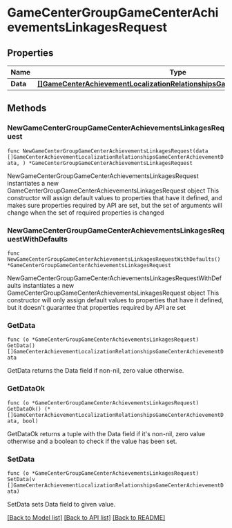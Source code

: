 # GameCenterGroupGameCenterAchievementsLinkagesRequest

## Properties

Name | Type | Description | Notes
------------ | ------------- | ------------- | -------------
**Data** | [**[]GameCenterAchievementLocalizationRelationshipsGameCenterAchievementData**](GameCenterAchievementLocalizationRelationshipsGameCenterAchievementData.md) |  | 

## Methods

### NewGameCenterGroupGameCenterAchievementsLinkagesRequest

`func NewGameCenterGroupGameCenterAchievementsLinkagesRequest(data []GameCenterAchievementLocalizationRelationshipsGameCenterAchievementData, ) *GameCenterGroupGameCenterAchievementsLinkagesRequest`

NewGameCenterGroupGameCenterAchievementsLinkagesRequest instantiates a new GameCenterGroupGameCenterAchievementsLinkagesRequest object
This constructor will assign default values to properties that have it defined,
and makes sure properties required by API are set, but the set of arguments
will change when the set of required properties is changed

### NewGameCenterGroupGameCenterAchievementsLinkagesRequestWithDefaults

`func NewGameCenterGroupGameCenterAchievementsLinkagesRequestWithDefaults() *GameCenterGroupGameCenterAchievementsLinkagesRequest`

NewGameCenterGroupGameCenterAchievementsLinkagesRequestWithDefaults instantiates a new GameCenterGroupGameCenterAchievementsLinkagesRequest object
This constructor will only assign default values to properties that have it defined,
but it doesn't guarantee that properties required by API are set

### GetData

`func (o *GameCenterGroupGameCenterAchievementsLinkagesRequest) GetData() []GameCenterAchievementLocalizationRelationshipsGameCenterAchievementData`

GetData returns the Data field if non-nil, zero value otherwise.

### GetDataOk

`func (o *GameCenterGroupGameCenterAchievementsLinkagesRequest) GetDataOk() (*[]GameCenterAchievementLocalizationRelationshipsGameCenterAchievementData, bool)`

GetDataOk returns a tuple with the Data field if it's non-nil, zero value otherwise
and a boolean to check if the value has been set.

### SetData

`func (o *GameCenterGroupGameCenterAchievementsLinkagesRequest) SetData(v []GameCenterAchievementLocalizationRelationshipsGameCenterAchievementData)`

SetData sets Data field to given value.



[[Back to Model list]](../README.md#documentation-for-models) [[Back to API list]](../README.md#documentation-for-api-endpoints) [[Back to README]](../README.md)


